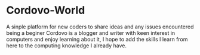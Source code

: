 # Cordovo-World
A sinple platform for new coders to share ideas and any issues encountered being a beginer
Cordovo is a blogger and writer with keen interest in computers and enjoy learning about it, I hope to add the skills I learn from here to the computing knowledge I already have.

